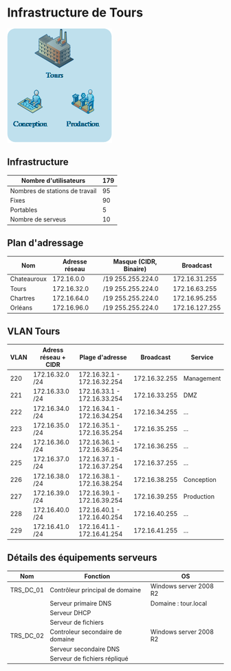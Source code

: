 # Infrastructure de Tours

![Plan d'adressage](img/tours.png)

## Infrastructure

| Nombre d'utilisateurs | 179 |
|-|-|
| Nombres de stations de travail | 95 |
| Fixes | 90 |
| Portables | 5 |a
| Nombre de serveus | 10 |

## Plan d'adressage

| Nom | Adresse réseau | Masque (CIDR, Binaire) | Broadcast |
|-|-|-|-|
| Chateauroux | 172.16.0.0 | /19 255.255.224.0 | 172.16.31.255 |
| Tours | 172.16.32.0 | /19 255.255.224.0 | 172.16.63.255 |
| Chartres | 172.16.64.0 | /19 255.255.224.0 | 172.16.95.255 |
| Orléans | 172.16.96.0 | /19 255.255.224.0 | 172.16.127.255 |

##  VLAN Tours

| VLAN | Adress réseau + CIDR | Plage d'adresse | Broadcast | Service | 
|-|-|-|-|-|
| 220 | 172.16.32.0 /24 | 172.16.32.1 - 172.16.32.254 | 172.16.32.255 | Management |
| 221 | 172.16.33.0 /24 | 172.16.33.1 - 172.16.33.254 | 172.16.33.255 | DMZ |
| 222 | 172.16.34.0 /24 | 172.16.34.1 - 172.16.34.254 | 172.16.34.255 | ... |
| 223 | 172.16.35.0 /24 | 172.16.35.1 - 172.16.35.254 | 172.16.35.255 | ... |
| 224 | 172.16.36.0 /24 | 172.16.36.1 - 172.16.36.254 | 172.16.36.255 | ... |
| 225 | 172.16.37.0 /24 | 172.16.37.1 - 172.16.37.254 | 172.16.37.255 | ... |
| 226 | 172.16.38.0 /24 | 172.16.38.1 - 172.16.38.254 | 172.16.38.255 | Conception | 
| 227 | 172.16.39.0 /24 | 172.16.39.1 - 172.16.39.254 | 172.16.39.255 | Production |
| 228 | 172.16.40.0 /24 | 172.16.40.1 - 172.16.40.254 | 172.16.40.255 | ... |
| 229 | 172.16.41.0 /24 | 172.16.41.1 - 172.16.41.254 | 172.16.41.255 | ... |

## Détails des équipements serveurs

| Nom | Fonction | OS |
|-|-|-|
| TRS_DC_01 | Contrôleur principal de domaine | Windows server 2008 R2 |
| | Serveur primaire DNS | Domaine : tour.local |
| | Serveur DHCP | |
| | Serveur de fichiers | |
| TRS_DC_02 | Controleur secondaire de domaine | Windows server 2008 R2 |
| | Serveur secondaire DNS | |
| | Serveur de fichiers répliqué | |
